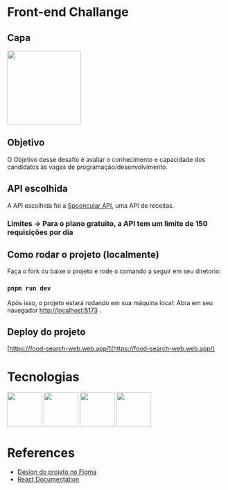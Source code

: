 # Front-end Challange
## Capa

<img src='https://i.postimg.cc/pVBN0H1j/side-logo.png' height='170px'/>

## Objetivo

O Objetivo desse desafio é avaliar o conhecimento e capacidade dos candidatos às vagas de programação/desenvolvimento.

## API escolhida

A API escolhida foi a [Spooncular API](https://spoonacular.com/food-api), uma API de receitas.

### Limites -> Para o plano gratuito, a API tem um limite de 150 requisições por dia

## Como rodar o projeto (localmente)

Faça o fork ou baixe o projeto e rode o comando a seguir em seu diretorio:
### `pnpm run dev`

Após isso, o projeto estará rodando em sua máquina local:
Abra em seu navegador [http://localhost:5173](http://localhost:5173) .

## Deploy do projeto

[https://food-search-web.web.app/](https://food-search-web.web.app/)

# Tecnologias

<p align="left">
  <img src= "https://i.postimg.cc/nVjs5SGw/figma-2048.png' width="40px" height="80px">
  <img src= "https://i.postimg.cc/2ysCRwms/React-icon.png" width="80">
  <img src= "https://upload.wikimedia.org/wikipedia/commons/thumb/9/96/Sass_Logo_Color.svg/1280px-Sass_Logo_Color.svg.png" width="80">
                
  <img src= "https://cdn4.iconfinder.com/data/icons/google-i-o-2016/512/google_firebase-2-512.png" width="80">
 
</p>

# References

 - [Design do projeto no Figma](https://www.figma.com/file/DFdwZjOMvu92noXOQo3Tto/icount-plust-test?type=design&node-id=0%3A1&t=VuL53RkoG7tVet4M-1)
 - [React Documentation](https://reactjs.org/docs/getting-started.html)
